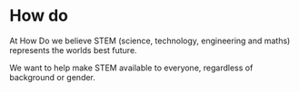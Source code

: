 
# How do

At How Do we believe STEM (science, technology, engineering and maths) represents the worlds best future.

We want to help make STEM available to everyone, regardless of background or gender. 
